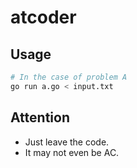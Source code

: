 # atcoder

## Usage

```zsh
# In the case of problem A
go run a.go < input.txt
```

## Attention

- Just leave the code.
- It may not even be AC.
